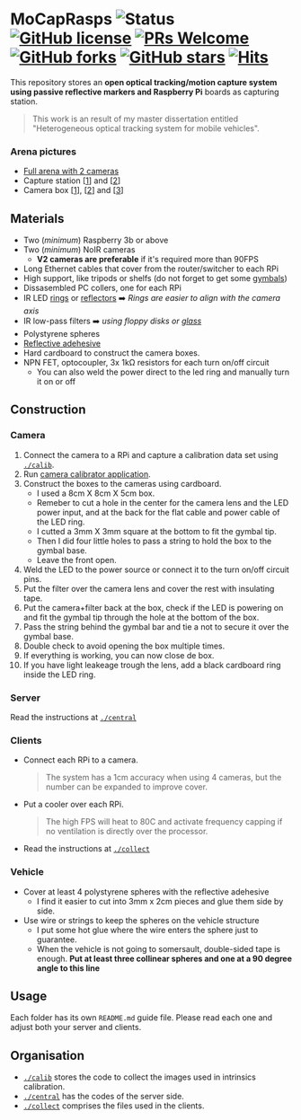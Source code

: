 # MoCapRasps ![Status](https://img.shields.io/static/v1?style=flat&logo=github&label=status&message=finished&color=red) [![GitHub license](https://img.shields.io/github/license/debOliveira/MoCapRasps.svg)](https://github.com/debOliveira/MoCapRasps/blob/main/LICENSE) [![PRs Welcome](https://img.shields.io/badge/PRs-welcome-brightgreen.svg)](http://makeapullrequest.com)  [![GitHub forks](https://img.shields.io/github/forks/debOliveira/MoCapRasps.svg?style=social&label=Fork&maxAge=2592000)](https://GitHub.com/debOliveira/MoCapRasps/network/) [![GitHub stars](https://img.shields.io/github/stars/debOliveira/MoCapRasps.svg?style=social&label=Star&maxAge=2592000)](https://GitHub.com/debOliveira/MoCapRaspsn/stargazers/) [![Hits](https://hits.seeyoufarm.com/api/count/incr/badge.svg?url=https%3A%2F%2Fgithub.com%2FdebOliveira%2FMoCapRasps&count_bg=%2379C83D&title_bg=%23555555&icon=&icon_color=%23E7E7E7&title=hits&edge_flat=false)](https://hits.seeyoufarm.com)

This repository stores an **open optical tracking/motion capture system using passive reflective markers and Raspberry Pi** boards as capturing station. 

> This work is an result of my master dissertation entitled "Heterogeneous optical tracking system for mobile vehicles". 

### Arena pictures

- [Full arena with 2 cameras](https://photos.app.goo.gl/bub5wwFEi5pR14ov5)
- Capture station [[1](https://photos.app.goo.gl/WmQuUtYHV3ZL1rLY8)] and [[2](https://photos.app.goo.gl/WmQuUtYHV3ZL1rLY8)]
- Camera box [[1](https://photos.app.goo.gl/25dToDRJKosVdfQk9)], [[2](https://photos.app.goo.gl/nADaQRypZxPyUfSX9)] and [[3](https://photos.app.goo.gl/5oBvEkRgRzf9mKXy9)]


## Materials

- Two (*minimum*) Raspberry 3b or above
- Two (*minimum*) NoIR cameras 
    * **V2 cameras are preferable** if it's required more than 90FPS
- Long Ethernet cables that cover from the router/switcher to each RPi
- High support, like tripods or shelfs (do not forget to get some [gymbals](https://www.amazon.com.br/gp/product/B099HPMZK1/ref=ppx_yo_dt_b_asin_title_o02_s01?ie=UTF8&psc=1))
- Dissasembled PC collers, one for each RPi
- IR LED [rings](https://produto.mercadolivre.com.br/MLB-2096109150-led-infravermelho-cameras-seguranca-com-sensor-kit-4-placa-_JM) or [reflectors](https://produto.mercadolivre.com.br/MLB-705743885-refletor-72-leds-infravermelho-para-camera-de-seguranca-_JM#position=18&search_layout=stack&type=item&tracking_id=f82f63b5-6055-4f00-a978-0f2bfc703d91) :arrow_right: *Rings are easier to align with the camera axis*
- IR low-pass filters :arrow_right: *using floppy disks or [glass](https://pt.aliexpress.com/item/1005003709944263.html?spm=a2g0o.order_list.0.0.1856caa4oP6TAy&gatewayAdapt=glo2bra)*
- Polystyrene spheres 
- [Reflective adehesive](https://dmrefletivos.com.br/sinalizacao-viaria/grau-comercial/)
- Hard cardboard to construct the camera boxes.
- NPN FET, optocoupler, 3x 1kΩ resistors for each turn on/off circuit 
    * You can also weld the power direct to the led ring and manually turn it on or off
## Construction

### Camera

1) Connect the camera to a RPi and capture a calibration data set using [`./calib`](/calib/). 
2)  Run [camera calibrator application](https://github.com/debOliveira/myCameraCalibrator).
3) Construct the boxes to the cameras using cardboard. 
    * I used a 8cm X 8cm X 5cm box. 
    * Remeber to cut a hole in the center for the camera lens and the LED power input, and at the back for the flat cable and power cable of the LED ring.
    * I cutted a 3mm X 3mm square at the bottom to fit the gymbal tip. 
    * Then I did four little holes to pass a string to hold the box to the gymbal base.
    * Leave the front open.
5) Weld the LED to the power source or connect it to the turn on/off circuit pins. 
6) Put the filter over the camera lens and cover the rest with insulating tape.
7) Put the camera+filter back at the box, check if the LED is powering on and fit the gymbal tip through the hole at the bottom of the box. 
8) Pass the string behind the gymbal bar and tie a not to secure it over the gymbal base.
10) Double check to avoid opening the box multiple times.
9) If everything is working, you can now close de box. 
11) If you have light leakeage trough the lens, add a black cardboard ring inside the LED ring. 

### Server

Read the instructions at [`./central`](/central/)

### Clients

- Connect each RPi to a camera. 
    > The system has a 1cm accuracy when using 4 cameras, but the number can be expanded to improve cover.
- Put a cooler over each RPi. 
    > The high FPS will heat to 80C and activate frequency capping if no ventilation is directly over the processor.
- Read the instructions at [`./collect`](/collect/)

### Vehicle
- Cover at least 4 polystyrene spheres with the reflective adehesive
    * I find it easier to cut into 3mm x 2cm pieces and glue them side by side.
- Use wire or strings to keep the spheres on the vehicle structure
    * I put some hot glue where the wire enters the sphere just to guarantee.
    * When the vehicle is not going to somersault, double-sided tape is enough.
     **Put at least three collinear spheres and one at a 90 degree angle to this line** 

## Usage

Each folder has its own `README.md` guide file. Please read each one and adjust both your server and clients. 

## Organisation
    
- [`./calib`](/calib/) stores the code to collect the images used in intrinsics calibration. 
- [`./central`](/central/) has the codes of the server side.
- [`./collect`](/collect/) comprises the files used in the clients. 
